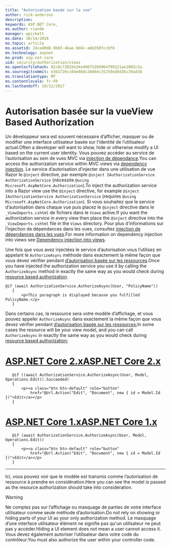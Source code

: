 ```yaml
---
title: "Autorisation basée sur la vue"
author: rick-anderson
description: 
keywords: ASP.NET Core,
ms.author: riande
manager: wpickett
ms.date: 10/14/2016
ms.topic: article
ms.assetid: 24ce40d8-9b83-4bae-9d4c-a66350fcc8f8
ms.technology: aspnet
ms.prod: asp.net-core
uid: security/authorization/views
ms.openlocfilehash: 82c0c7282de34e496f529d964f99121ae2805c5a
ms.sourcegitcommit: e3b1726cc04e80dc28464c35259edbd3bc39a438
ms.translationtype: MT
ms.contentlocale: fr-FR
ms.lasthandoff: 10/12/2017
---
```

# <a name="view-based-authorization"></a><span data-ttu-id="0ff98-103">Autorisation basée sur la vue</span><span class="sxs-lookup"><span data-stu-id="0ff98-103">View Based Authorization</span></span>

<a name=security-authorization-views></a>

<span data-ttu-id="0ff98-104">Un développeur sera est souvent nécessaire d’afficher, masquer ou de modifier une interface utilisateur basée sur l’identité de l’utilisateur actuel.</span><span class="sxs-lookup"><span data-stu-id="0ff98-104">Often a developer will want to show, hide or otherwise modify a UI based on the current user identity.</span></span> <span data-ttu-id="0ff98-105">Vous pouvez accéder au service de l’autorisation au sein de vues MVC via [injection de dépendance](../../fundamentals/dependency-injection.md#fundamentals-dependency-injection).</span><span class="sxs-lookup"><span data-stu-id="0ff98-105">You can access the authorization service within MVC views via [dependency injection](../../fundamentals/dependency-injection.md#fundamentals-dependency-injection).</span></span> <span data-ttu-id="0ff98-106">Le service d’autorisation d’injecter dans une utilisation de vue Razor le `@inject` directive, par exemple `@inject IAuthorizationService AuthorizationService` (nécessite `@using Microsoft.AspNetCore.Authorization`).</span><span class="sxs-lookup"><span data-stu-id="0ff98-106">To inject the authorization service into a Razor view use the `@inject` directive, for example `@inject IAuthorizationService AuthorizationService` (requires `@using Microsoft.AspNetCore.Authorization`).</span></span> <span data-ttu-id="0ff98-107">Si vous souhaitez que le service d’autorisation dans chaque vue puis placez le `@inject` directive dans le `_ViewImports.cshtml` de fichiers dans le `Views` active.</span><span class="sxs-lookup"><span data-stu-id="0ff98-107">If you want the authorization service in every view then place the `@inject` directive into the `_ViewImports.cshtml` file in the `Views` directory.</span></span> <span data-ttu-id="0ff98-108">Pour plus d’informations sur l’injection de dépendances dans les vues, consultez [injection de dépendances dans les vues](../../mvc/views/dependency-injection.md).</span><span class="sxs-lookup"><span data-stu-id="0ff98-108">For more information on dependency injection into views see [Dependency injection into views](../../mvc/views/dependency-injection.md).</span></span>

<span data-ttu-id="0ff98-109">Une fois que vous avez injectées le service d’autorisation vous l’utilisez en appelant le `AuthorizeAsync` méthode dans exactement la même façon que vous devez vérifier pendant [d’autorisation basée sur les ressources](resourcebased.md#security-authorization-resource-based-imperative).</span><span class="sxs-lookup"><span data-stu-id="0ff98-109">Once you have injected the authorization service you use it by calling the `AuthorizeAsync` method in exactly the same way as you would check during [resource based authorization](resourcebased.md#security-authorization-resource-based-imperative).</span></span>

```cshtml
@if (await AuthorizationService.AuthorizeAsync(User, "PolicyName"))
   {
       <p>This paragraph is displayed because you fulfilled PolicyName.</p>
   }
   ```

<span data-ttu-id="0ff98-110">Dans certains cas, la ressource sera votre modèle d’affichage, et vous pouvez appeler `AuthorizeAsync` dans exactement la même façon que vous devez vérifier pendant [d’autorisation basée sur les ressources](resourcebased.md#security-authorization-resource-based-imperative);</span><span class="sxs-lookup"><span data-stu-id="0ff98-110">In some cases the resource will be your view model, and you can call `AuthorizeAsync` in exactly the same way as you would check during [resource based authorization](resourcebased.md#security-authorization-resource-based-imperative);</span></span>

# <a name="aspnet-core-2xtabaspnetcore2x"></a>[<span data-ttu-id="0ff98-111">ASP.NET Core 2.x</span><span class="sxs-lookup"><span data-stu-id="0ff98-111">ASP.NET Core 2.x</span></span>](#tab/aspnetcore2x)

```cshtml
   @if ((await AuthorizationService.AuthorizeAsync(User, Model, Operations.Edit)).Succeeded)
   {
       <p><a class="btn btn-default" role="button"
           href="@Url.Action("Edit", "Document", new { id = Model.Id })">Edit</a></p>
   }
   ```

# <a name="aspnet-core-1xtabaspnetcore1x"></a>[<span data-ttu-id="0ff98-112">ASP.NET Core 1.x</span><span class="sxs-lookup"><span data-stu-id="0ff98-112">ASP.NET Core 1.x</span></span>](#tab/aspnetcore1x)

```cshtml
   @if (await AuthorizationService.AuthorizeAsync(User, Model, Operations.Edit))
   {
       <p><a class="btn btn-default" role="button"
           href="@Url.Action("Edit", "Document", new { id = Model.Id })">Edit</a></p>
   }
   ```
---

<span data-ttu-id="0ff98-113">Ici, vous pouvez voir que le modèle est transmis comme l’autorisation de ressource à prendre en considération.</span><span class="sxs-lookup"><span data-stu-id="0ff98-113">Here you can see the model is passed as the resource authorization should take into consideration.</span></span>

>[!WARNING]
><span data-ttu-id="0ff98-114">Ne comptez pas sur l’affichage ou masquage de parties de votre interface utilisateur comme seule méthode d’autorisation.</span><span class="sxs-lookup"><span data-stu-id="0ff98-114">Do not rely on showing or hiding parts of your UI as your only authorization method.</span></span> <span data-ttu-id="0ff98-115">Le masquage d’une interface utilisateur élément ne signifie pas qu'un utilisateur ne peut pas y accéder.</span><span class="sxs-lookup"><span data-stu-id="0ff98-115">Hiding a UI element does not mean a user cannot access it.</span></span> <span data-ttu-id="0ff98-116">Vous devez également autoriser l’utilisateur dans votre code du contrôleur.</span><span class="sxs-lookup"><span data-stu-id="0ff98-116">You must also authorize the user within your controller code.</span></span>
